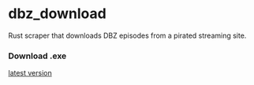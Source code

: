 # dbz_download
Rust scraper that downloads DBZ episodes from a pirated streaming site.

### Download .exe
[latest version](https://github.com/MachineHerald007/dbz_download/archive/master.zip)

